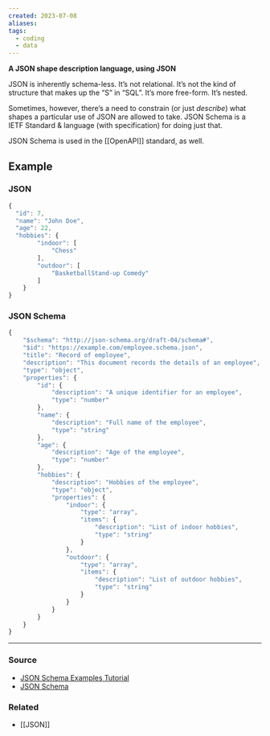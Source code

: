 ```yaml
---
created: 2023-07-08
aliases: 
tags:
  - coding
  - data
---
```

**A JSON shape description language, using JSON**

JSON is inherently schema-less. It’s not relational. It’s not the kind of structure that makes up the “S” in “SQL”. It’s more free-form. It’s nested.

Sometimes, however, there’s a need to constrain (or just *describe*) what shapes a particular use of JSON are allowed to take. JSON Schema is a IETF Standard & language (with specification) for doing just that.

JSON Schema is used in the [[OpenAPI]] standard, as well.

## Example

### JSON

```jsx
{
  "id": 7,
  "name": "John Doe",
  "age": 22,
  "hobbies": {
        "indoor": [
            "Chess"
        ],
        "outdoor": [
            "BasketballStand-up Comedy"
        ]
    }
}
```

### JSON Schema

```jsx
{
    "$schema": "http://json-schema.org/draft-04/schema#",
    "$id": "https://example.com/employee.schema.json",
    "title": "Record of employee",
    "description": "This document records the details of an employee",
    "type": "object",
    "properties": {
        "id": {
            "description": "A unique identifier for an employee",
            "type": "number"
        },
        "name": {
            "description": "Full name of the employee",
            "type": "string"
        },
        "age": {
            "description": "Age of the employee",
            "type": "number"
        },
        "hobbies": {
            "description": "Hobbies of the employee",
            "type": "object",
            "properties": {
                "indoor": {
                    "type": "array",
                    "items": {
                        "description": "List of indoor hobbies",
                        "type": "string"
                    }
                },
                "outdoor": {
                    "type": "array",
                    "items": {
                        "description": "List of outdoor hobbies",
                        "type": "string"
                    }
                }
            }
        }
    }
}
```

---

### Source
- [JSON Schema Examples Tutorial](https://www.mongodb.com/basics/json-schema-examples)
- [JSON Schema](https://json-schema.org/)

### Related
- [[JSON]]
